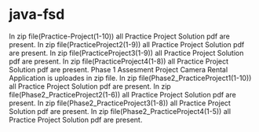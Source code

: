 # java-fsd
In zip file(Practice-Project(1-10)) all  Practice Project Solution pdf are present.
In zip file(PracticeProject2(1-9)) all  Practice Project Solution pdf are present.
In zip file(PracticeProject3(1-9)) all  Practice Project Solution pdf are present.
In zip file(PracticeProject4(1-8)) all  Practice Project Solution pdf are present.
Phase 1 Assesment Project Camera Rental Application is uploades in zip file.
In zip file(Phase2_PracticeProject1(1-10)) all  Practice Project Solution pdf are present.
In zip file(Phase2_PracticeProject2(1-6)) all  Practice Project Solution pdf are present.
In zip file(Phase2_PracticeProject3(1-8)) all  Practice Project Solution pdf are present.
In zip file(Phase2_PracticeProject4(1-5)) all  Practice Project Solution pdf are present.
